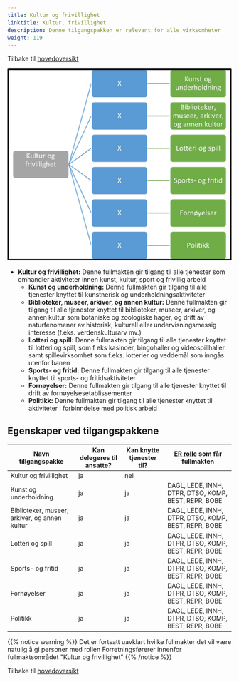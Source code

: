 ```yaml
---
title: Kultur og frivillighet
linktitle: Kultur, frivillighet
description: Denne tilgangspakken er relevant for alle virksomheter
weight: 119
---
```

Tilbake til [hovedoversikt](/nb/authorization/what-do-you-get/accessgroups/type-accessgroups/versjon-2/#oversikt-over-tilgangspakker)


![Kultur og frivillighet](kf.jpg "Kultur og frivillighet")
- **Kultur og frivillighet:** Denne fullmakten gir tilgang til alle tjenester som omhandler aktiviteter innen kunst, kultur, sport og frivillig arbeid
	- **Kunst og underholdning:** Denne fullmakten gir tilgang til alle tjenester knyttet til kunstnerisk og underholdningsaktiviteter
	- **Biblioteker, museer, arkiver, og annen kultur:** Denne fullmakten gir tilgang til alle tjenester knyttet til biblioteker, museer, arkiver, og annen kultur som botaniske og zoologiske hager, og drift av naturfenomener av historisk, kulturell eller undervisningsmessig interesse (f.eks. verdenskulturarv mv.)
	- **Lotteri og spill:** Denne fullmakten gir tilgang til alle tjenester knyttet til lotteri og spill, som f eks kasinoer, bingohaller og videospillhaller samt spillevirksomhet som f.eks. lotterier og veddemål som inngås utenfor banen
	- **Sports- og fritid:** Denne fullmakten gir tilgang til alle tjenester knyttet til sports- og fritidsaktiviteter 
	- **Fornøyelser:** Denne fullmakten gir tilgang til alle tjenester knyttet til drift av fornøyelsesetablissementer
	- **Politikk:** Denne fullmakten gir tilgang til alle tjenester knyttet til aktiviteter i forbinndelse med politisk arbeid


## Egenskaper ved tilgangspakkene
|Navn tillgangspakke|Kan delegeres til ansatte?|Kan knytte tjenester til?|[ER rolle](/nb/authorization/what-do-you-get/accessgroups/register_er/#rolletyper-fra-enhetsregisteret) som får fullmakten|
|---|---|---|---|
|Kultur og frivillighet| ja|nei||
|Kunst og underholdning|ja|ja|DAGL, LEDE, INNH, DTPR, DTSO, KOMP, BEST, REPR, BOBE|
|Biblioteker, museer, arkiver, og annen kultur|ja|ja|DAGL, LEDE, INNH, DTPR, DTSO, KOMP, BEST, REPR, BOBE|
|Lotteri og spill|ja|ja|DAGL, LEDE, INNH, DTPR, DTSO, KOMP, BEST, REPR, BOBE|
|Sports- og fritid|ja|ja|DAGL, LEDE, INNH, DTPR, DTSO, KOMP, BEST, REPR, BOBE|
|Fornøyelser|ja|ja|DAGL, LEDE, INNH, DTPR, DTSO, KOMP, BEST, REPR, BOBE|
|Politikk|ja|ja|DAGL, LEDE, INNH, DTPR, DTSO, KOMP, BEST, REPR, BOBE|


{{% notice warning %}} Det er fortsatt uavklart hvilke fullmakter det vil være natulig å gi personer med rollen Forretningsførerer innenfor fullmaktsområdet "Kultur og frivillighet" {{% /notice %}}

Tilbake til [hovedoversikt](/nb/authorization/what-do-you-get/accessgroups/type-accessgroups/versjon-2/#oversikt-over-tilgangspakker)